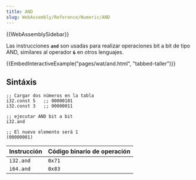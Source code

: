 ```yaml
---
title: AND
slug: WebAssembly/Reference/Numeric/AND
---
```


{{WebAssemblySidebar}}

Las instrucciones **`and`** son usadas para realizar operaciones bit a bit de tipo  AND, similares al operador **`&`** en otros lenguajes.

{{EmbedInteractiveExample("pages/wat/and.html", "tabbed-taller")}}

## Sintáxis

```wasm
;; Cargar dos números en la tabla
i32.const 5   ;; 00000101
i32.const 3   ;; 00000011

;; ejecutar AND bit a bit
i32.and

;; El nuevo elemento será 1
(00000001)
```

| Instrucción | Código binario de operación|
| ----------- | ------------- |
| `i32.and`   | `0x71`        |
| `i64.and`   | `0x83`        |
